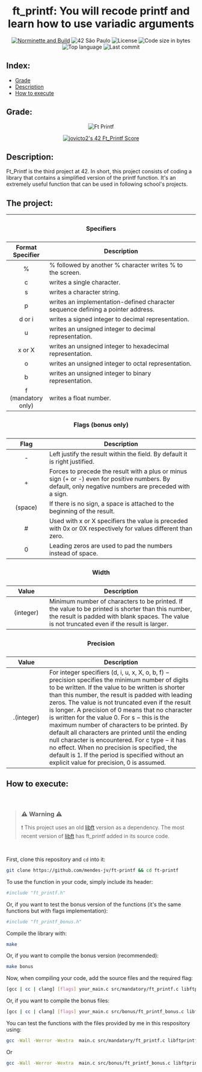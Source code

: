 <div align = center>

# ft_printf: You will recode printf and learn how to use variadic arguments

[![Norminette and Build](https://github.com/mendes-jv/ft-printf/actions/workflows/main.yml/badge.svg?color=dark-green)](https://github.com/mendes-jv/ft-printf/actions/workflows/main.yml)
![42 São Paulo](https://img.shields.io/badge/42-SP-1E2952)
![License](https://img.shields.io/github/license/mendes-jv/ft-printf?color=dark-green)
![Code size in bytes](https://img.shields.io/github/languages/code-size/mendes-jv/ft-printf?color=dark-green)
![Top language](https://img.shields.io/github/languages/top/mendes-jv/ft-printf?color=dark-green)
![Last commit](https://img.shields.io/github/last-commit/mendes-jv/ft-printf?color=dark-green)

</div>

## Index:

* [Grade](#grade)
* [Description](#description)
* [How to execute](#how-to-execute)

## Grade:

<div align = center>

![Ft Printf](https://game.42sp.org.br/static/assets/achievements/ft_printfm.png)

[![jovicto2's 42 Ft_Printf Score](https://badge42.vercel.app/api/v2/clj244ax4006908l8zkjw830s/project/3119400)](https://github.com/JaeSeoKim/badge42)

</div>

## Description:

Ft_Printf is the third project at 42. In short, this project consists of coding a library that contains a simplified version of the printf function. It's an extremely useful function that can be used in following school's projects.

## The project:

<table>
      <thead>
        <tr>
            <th colspan=3><h4>Specifiers</h4></th>
        </tr>
        <tr>
            <th >Format Specifier</th>
            <th >Description</th>
        </tr>
    </thead>
    <tbody>
	</thead>
        <tr>
            <td align="center">%</td>
            <td>% followed by another % character writes % to the screen.</td>
        </tr>
        <tr>
            <td align="center">c</td>
            <td>writes a single character.</td>
        </tr>
        <tr>
            <td align="center">s</td>
            <td>writes a character string.</td>
        </tr>
        <tr>
            <td align="center">p</td>
            <td>writes an implementation-defined character sequence defining a pointer address.</td>
        </tr>
        <tr>
            <td align="center">d or i</td>
            <td>writes a signed integer to decimal representation.</td>
        </tr>
        <tr>
            <td align="center">u</td>
            <td>writes an unsigned integer to decimal representation.</td>
        </tr>
        <tr>
            <td align="center">x or X</td>
            <td>writes an unsigned integer to hexadecimal representation.</td>
        </tr>
        <tr>
            <td align="center">o</td>
            <td>writes an unsigned integer to octal representation.</td>
        </tr>
        <tr>
            <td align="center">b</td>
            <td>writes an unsigned integer to binary representation.</td>
        </tr>
        <tr>
            <td align="center">f (mandatory only)</td>
            <td>writes a float number.</td>
        </tr>
    </tbody>
    <thead>
        <tr>
            <th colspan=3><h4>Flags (bonus only)</h4></th>
        </tr>
        <tr>
            <th>Flag</th>
            <th>Description</th>
        </tr>
    </thead>
    <tbody>
	</thead>
        <tr>
            <td align="center">-</td>
            <td>Left justify the result within the field. By default it is right justified.</td>
        </tr>
        <tr>
            <td align="center">+</td>
            <td>Forces to precede the result with a plus or minus sign (+ or -) even for positive numbers. By default, only negative numbers are preceded with a sign.</td>
        </tr>
        <tr>
            <td align="center">(space)</td>
            <td>If there is no sign, a space is attached to the beginning of the result.</td>
        </tr>
        <tr>
            <td align="center">#</td>
            <td>Used with x or X specifiers the value is preceded with 0x or 0X respectively for values different than zero.</td>
        </tr>
        <tr>
            <td align="center">0</td>
            <td>Leading zeros are used to pad the numbers instead of space.</td>
        </tr>
    </tbody>
	<thead>
        <tr>
            <th colspan=3><h4>Width</h4></th>
        </tr>
        <tr>
            <th>Value</th>
            <th>Description</th>
        </tr>
    </thead>
    <tbody>
	</thead>
        <tr>
            <td align="center">(integer)</td>
            <td>Minimum number of characters to be printed. If the value to be printed is shorter than this number, the result is padded with blank spaces. The value is not truncated even if the result is larger.</td>
        </tr>
    </tbody>
	<thead>
        <tr>
            <th colspan=3><h4>Precision</h4></th>
        </tr>
        <tr>
            <th>Value</th>
            <th>Description</th>
        </tr>
    </thead>
    <tbody>
	</thead>
        <tr>
            <td align="center">.(integer)</td>
            <td>For integer specifiers (d, i, u, x, X, o, b, f) − precision specifies the minimum number of digits to be written. If the value to be written is shorter than this number, the result is padded with leading zeros. The value is not truncated even if the result is longer. A precision of 0 means that no character is written for the value 0. For s − this is the maximum number of characters to be printed. By default all characters are printed until the ending null character is encountered. For c type − it has no effect. When no precision is specified, the default is 1. If the period is specified without an explicit value for precision, 0 is assumed.</td>
        </tr>
    </tbody>
</table>


## How to execute:

<br>

> ### :warning: **Warning** :warning:
> :exclamation: This project uses an old [libft](https://github.com/mendes-jv/libft) version as a dependency. The most recent version of [libft](https://github.com/mendes-jv/libft) has ft_printf added in its source code.

<br>

First, clone this repository and `cd` into it:

```zsh
git clone https://github.com/mendes-jv/ft-printf && cd ft-printf
```

To use the function in your code, simply include its header:

```zsh
#include "ft_printf.h"
```

Or, if you want to test the bonus version of the functions (it's the same functions but with flags implementation):

```sh
#include "ft_printf_bonus.h"
```

Compile the library with:

```zsh
make
```
Or, if you want to compile the bonus version (recommended):
```zsh
make bonus
```

Now, when compiling your code, add the source files and the required flag:   

```sh
[gcc | cc | clang] [flags] your_main.c src/mandatory/ft_printf.c libftprintf.a && ./a.out
```
Or, if you want to compile the bonus files:

```sh
[gcc | cc | clang] [flags] your_main.c src/bonus/ft_printf_bonus.c libftprintf.a && ./a.out
```

You can test the functions with the files provided by me in this respository using:

```sh
gcc -Wall -Werror -Wextra  main.c src/mandatory/ft_printf.c libftprintf.a && ./a.out
```
Or

```sh
gcc -Wall -Werror -Wextra  main.c src/bonus/ft_printf_bonus.c libftprintf.a && ./a.out
```
